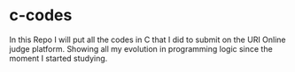 # c-codes

In this Repo I will put all the codes in C that I did to submit on the URI Online judge platform. Showing all my evolution in programming logic since the moment I started studying.
